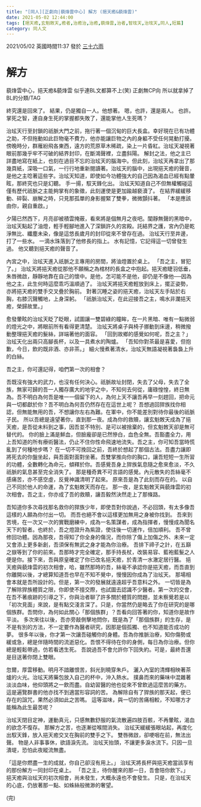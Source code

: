 ```yaml
---
title: "[同人][正劇向|藐烽雲中心] 解方 (挹天癒&藐烽雲)"
date: 2021-05-02 12:44:00
tags: [挹天癒,玄魁敇天,癒者,治癒治,治癒,藐烽雲,治者,智玹天,治玹天,同人,短篇]
category: 同人文
---
```


2021/05/02 英國時間11:37 發於 [三十六雨](http://www.36rain.com/read.php?tid=149195)

# 解方

藐烽雲中心，挹天癒&藐烽雲
似乎連BL文都算不上(笑) 正劇無CP向 所以就拿掉了BL的分類/TAG

終究還是回來了。
結果，仍是獨自一人。他想著。
嗯，也許，還是兩人。
也許。
掌死之智，連自身生死的掌握都失敗了，還能掌他人生死嗎？

治玹天行至封鎖的祇脈大門之前，拖行著一個沉甸的巨大長盒。幸好現在已有功體之助，不但拖動如此巨物毫不費力，他亦能讓巨物之內的身軀不受任何晃動打擾。
傍晚時分，群雁紛飛各東西，遠方的荒原草木稀疏，染上一片昏紅。治玹天凝視著眼前那幾乎牢不可破的結界封印，在斷鴻聲裡，立盡斜陽。
解封之法，他之主已詳盡地寫在紙上，也刻在過目不忘的治玹天的腦海中。但此刻，治玹天再拿出了那幾頁紙，深吸一口氣，一行行地重新閱讀著。治玹天的腦中，出現挹天癒的聲音，是他之主唸著這些字。治玹天知道，即使如今功體強大的自己因為渴血已經有點暈眩，那終究也只是幻聽。
手一揚，馭天鋒化出。
治玹天知道自己不但無權觸碰這僅有歷代祇脈之主能夠掌有的象徵，此刻運使是更加踰越褻瀆了。
在結界緩緩移動、碎裂、崩解之時，只見那孤單的身影握緊了雙拳，微微顫抖著。
「本是應該由你，親自重啟。」

<!--more-->

夕陽已然西下，月亮卻被積雲掩蔽，看來將是個無月之夜吧。闃靜無聲的黑暗中，治玹天點起了油燈，輕手輕腳地進入了深鎖許久的宮殿。託結界之護，宮內仍是乾淨無比、纖塵未染，像是這悠長歲月的封印從來不曾存在過。
治玹天行至井邊，打了一些水。
一滴水珠落到了他修長的指上。
水有記憶，它記得這一切曾發生過。
他又聽到挹天癒的聲音了。

內宮之中，治玹天進入祇脈之主專用的房間，將油燈置於桌上。
「吾之主，冒犯了。」
治玹天將挹天癒從那他不願稱之為棺材的長盒之中抱起。挹天癒睫羽低垂，朱唇微啟，靜靜地靠在自己的懷中。是他，怎可能不是他，卻仍是不像他──因為他之主，此生何時這麼乖巧溫順過了。
治玹天將挹天癒輕放到床上，擺正姿勢，亦將挹天癒的雙手交叉疊於胸前。
對著沉睡之姿的挹天癒，治玹天左手貼於右胸，右膝沉聲觸地，上身深躬。
「祇脈治玹天，在此迎接吾之主，鳴水非瀾挹天癒，榮歸故里。」

愈發暈眩的治玹天眨了眨眼，試圖讓一雙碧綠的瞳眸，在一片黑暗、唯有一點微弱的燈光之中，將眼前所有看得更清楚。
治玹天將桌子與椅子挪動到床邊，稍微撥動整理挹天癒的髮絲，詳端著他的面容。
「回到故鄉的感覺如何呢，吾之主？」
治玹天化出兩只高腳長杯，以及一具煮水的陶爐。
「吾知你對茶最是喜愛，但抱歉，今日，飲的既非酒、亦非茶。」
細火慢煮著清水，治玹天無語凝視著裊裊上升的白絲。

吾之主，你可還記得，咱們第一次的相會？

吾既沒有強大的武力，也沒有任何決心。祇脈故址封閉，失去了父母，失去了全族，無家可歸的吾一人獨存廣大的地宇之中，不知何去何從，庸碌惶惶，終日無為。吾不明白為何吾是唯一一個留下的人，為何上天不讓吾再早一刻趕回，把命元與一切都獻於你？吾不明白為何吾仍然存在在這世上呢？
吾想過回猂族找你相認，但無能無用的吾，不想讓你左右為難。在軍中，你不能差別對待你最後的祇脈子民。
所以吾總是遠望著你，直到那一夜。成為你的救贖，讓玄魁敇天成為了挹天癒，是吾從未料到之事，因吾並不特別、是可以被捨棄的，但玄魁敇天卻是無可替代的。
你的臉上滿是鮮血，但臉龐卻是已然慘白，血色全無。吾豁盡全力，用上吾知道的所有療術醫法，仍止不住你性命飛速地流失。吾之主，你可知吾當時慌亂到了何種地步嗎？
在一切不可挽回之前，吾終於想起了那個古法。吾盡力讓即將死去的你盤坐起，與吾面對面對坐著。吾雙掌推向你的胸口，讓吾短短一生所習的功體，全數轉化為命元，傾釋於你。吾感覺吾身上猂族氣息隨之愈來愈淡，不久祇脈的氣息甚至完全消失了。
那是種奇異不可言語的感覺。內元散失的吾絲毫不感痛苦，亦不感空虛，反覺神識清明了起來。
原來吾是為了此刻而存在的。
以自己不同於他人的命運，為了玄魁敇天而存在。
那一夜，是玄魁敇天與藐烽雲的初次相會。吾之主，你亦成了吾的救贖，讓吾毅然決然走上了那條路。

吾知道你多次尋找那名救你的猂族少年，即使吾對你說過，不必回頭，有太多像吾這樣的人願為你付出一切。
而吾也絕不會以這樣更加無用之身被你找到。
吾來到苦境，在一次又一次的實戰磨練中，成為一名策謀者，成為指揮者，慢慢成為聞名天下的智者。也終於，吾之燈證升為紫證，使往後一切運作，倍加順利。
吾不曾修回功體。因為那夜，吾得知了你全身的傷況，而你除了傷上加傷之外、未來一定又會添上更多新創，吾須保有無武之身才能為你治療。
吾排下禘子之計，在五巔之嶽等到了你的前來。吾那時才完全確定，那手持長杖，改裝易容、藍袍藍髮之人便是你。接下來，吾與原皇確定了你已改名挹天癒，於青清一水澈定居行醫。
挹天癒與藐烽雲的初次相會，哈，雖然那時的吾，絲毫不承認你是挹天癒，而吾直到你離開以後，才總算知道吾也早在不知不覺中，慢慢因你成為了治玹天。
那場相會本就是吾所設計的。但是，第一次的發展就遠遠超乎吾意料之外。
一切皆是為了解除猂族體質之限，你即使不擅交際，也試圖去認識不少醫者。第一次的交會，在吾不著痕跡的引導之下，你與治者聊了許多關於體質的問題，並未察覺若是以「初次見面」來說，是有點交淺言深了。只是，你當然仍是略去了你在研究的是哪個族群。吾問你，為何如此關心「那個族群」？吾看向回答著的你，知道你是故作平淡。
多次來往以後，吾亦旁敲側擊地問你，既是為了「那個族群」的生存，是不是有別的方法，不一定要作為醫者研究，因那是個孤獨、也不知道能否成功的夢。
很多年以後，你才第一次讓吾碰觸你的身體。吾為你推脈治療，知你傷勢或緩或急，總是伴隨時間的流逝惡化。吾恨不得待在你的身側，每日為你治療。但你總是輕鬆帶過，仿若看透生死。
吾說過吾不會允許你下回失約。可是，最終吾還是目送著你閉上雙眼。

忽爾，厚雲移動。明月不諳離恨苦，斜光到曉穿朱戶。
灑入內室的清輝相映著茶爐的火光。治玹天將藥包放入自己的杯中，沖入熱水。
撲鼻而來的藥味中混雜著淡淡血味，他仰頭將之一飲而盡。自幼習醫的他也從來不曾飲過這麼苦的藥方。
這是遍覽群書的他亦找不到適當形容詞的苦。
為解除自有了猂族的那天起，便已存在的詛咒，果然必須如此之苦嗎。
這等滋味，與一切的苦痛相較，不知哪方才能稱為此生最苦呢？

治玹天閉目定神，運動真元，只感無數舒服的氣流散遍四肢百骸，不再暈眩，渴血的欲念不復存。
那解方之苦，也逐漸從喉間消失。
治玹天緩緩張眼站起，再度化出馭天鋒，放入挹天癒交叉在胸前的雙手之下。
雙唇微啟，卻哽咽在前，無法出聲。
物是人非事事休，欲語淚先流。
治玹天抬頭，不讓更多淚水流下。只因一旦潰堤，恐怕此夜縱流無盡。

「這是你燃盡一生的成就，你自己卻沒有用上。」
治玹天將長杯與挹天癒當該享有的那份解方一同封印在桌上。
「吾之主，待你醒來的那一日，吾會陪你飲下。」
挹天癒與治玹天的初次相會，尚未發生，大概永遠也不會發生。
只是，在治玹天的心底，仍放著那一點、如蛛絲般微渺的奢望。

(完)
